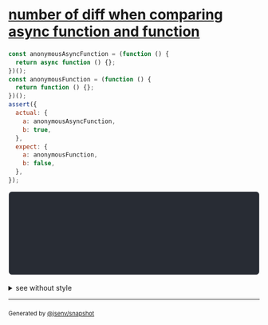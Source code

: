 # [number of diff when comparing async function and function](../../function.test.js#L104)

```js
const anonymousAsyncFunction = (function () {
  return async function () {};
})();
const anonymousFunction = (function () {
  return function () {};
})();
assert({
  actual: {
    a: anonymousAsyncFunction,
    b: true,
  },
  expect: {
    a: anonymousFunction,
    b: false,
  },
});
```

![img](throw.svg)

<details>
  <summary>see without style</summary>

```console
AssertionError: actual and expect are different

actual: {
  a: async function () { [source code] },
  b: true,
}
expect: {
  a: function () { [source code] },
  b: false,
}
```

</details>

---

<sub>
  Generated by <a href="https://github.com/jsenv/core/tree/main/packages/independent/snapshot">@jsenv/snapshot</a>
</sub>